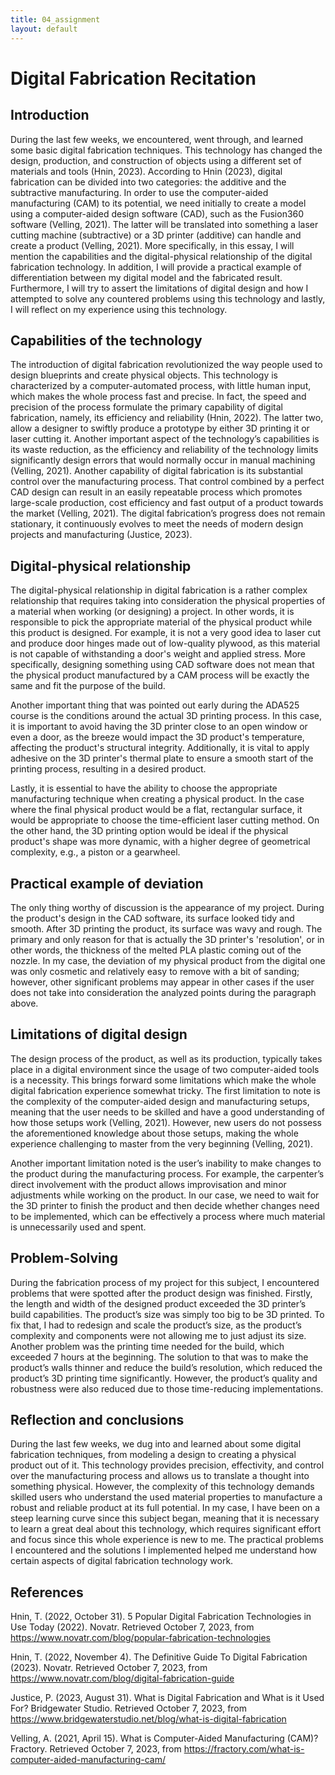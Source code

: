 ```yaml
---
title: 04_assignment
layout: default
---
```


# **Digital Fabrication Recitation**


## **Introduction**
During the last few weeks, we encountered, went through, and learned some basic digital fabrication techniques. This technology has changed the design, production, and construction of objects using a different set of materials and tools (Hnin, 2023). According to Hnin (2023), digital fabrication can be divided into two categories: the additive and the subtractive manufacturing. In order to use the computer-aided manufacturing (CAM) to its potential, we need initially to create a model using a computer-aided design software (CAD), such as the Fusion360 software (Velling, 2021). The latter will be translated into something a laser cutting machine (subtractive) or a 3D printer (additive) can handle and create a product (Velling, 2021). More specifically, in this essay, I will mention the capabilities and the digital-physical relationship of the digital fabrication technology. In addition, I will provide a practical example of differentiation between my digital model and the fabricated result. Furthermore, I will try to assert the limitations of digital design and how I attempted to solve any countered problems using this technology and lastly, I will reflect on my experience using this technology.

## **Capabilities of the technology**
The introduction of digital fabrication revolutionized the way people used to design blueprints  and create physical objects. This technology is characterized by a computer-automated process, with little human input, which makes the whole process fast and precise. In fact, the speed and precision of the process formulate the primary capability of digital fabrication, namely, its efficiency and reliability (Hnin, 2022). The latter two, allow a designer to swiftly produce a prototype by either 3D printing it or laser cutting it. Another important aspect of the technology’s capabilities is its waste reduction, as the efficiency and reliability of the technology limits significantly design errors that would normally occur in manual machining (Velling, 2021). Another capability of digital fabrication is its substantial control over the manufacturing process. That control combined by a perfect CAD design can result in an easily repeatable process which promotes large-scale production, cost efficiency and fast output of a product towards the market  (Velling, 2021). The digital fabrication’s progress does not remain stationary, it continuously evolves to meet the needs of modern design projects and manufacturing (Justice, 2023). 

## **Digital-physical relationship**
The digital-physical relationship in digital fabrication is a rather complex relationship that requires taking into consideration the physical properties of a material when working (or designing) a project. In other words, it is responsible to pick the appropriate material of the physical product while this product is designed. For example, it is not a very good idea to laser cut and produce door hinges made out of low-quality plywood, as this material is not capable of withstanding a door's weight and applied stress. More specifically, designing something using CAD software does not mean that the physical product manufactured by a CAM process will be exactly the same and fit the purpose of the build.

Another important thing that was pointed out early during the ADA525 course is the conditions around the actual 3D printing process. In this case, it is important to avoid having the 3D printer close to an open window or even a door, as the breeze would impact the 3D product's temperature, affecting the product's structural integrity. Additionally, it is vital to apply adhesive on the 3D printer's thermal plate to ensure a smooth start of the printing process, resulting in a desired product.

Lastly, it is essential to have the ability to choose the appropriate manufacturing technique when creating a physical product. In the case where the final physical product would be a flat, rectangular surface, it would be appropriate to choose the time-efficient laser cutting method. On the other hand, the 3D printing option would be ideal if the physical product's shape was more dynamic, with a higher degree of geometrical complexity, e.g., a piston or a gearwheel.

## **Practical example of deviation**
The only thing worthy of discussion is the appearance of my project. During the product's design in the CAD software, its surface looked tidy and smooth. After 3D printing the product, its surface was wavy and rough. The primary and only reason for that is actually the 3D printer's 'resolution', or in other words, the thickness of the melted PLA plastic coming out of the nozzle. In my case, the deviation of my physical product from the digital one was only cosmetic and relatively easy to remove with a bit of sanding; however, other significant problems may appear in other cases if the user does not take into consideration the analyzed points during the paragraph above.  

## **Limitations of digital design**
The design process of the product, as well as its production, typically takes place in a digital environment since the usage of two computer-aided tools is a necessity. This brings forward some limitations which make the whole digital fabrication experience somewhat tricky. The first limitation to note is the complexity of the computer-aided design and manufacturing setups, meaning that the user needs to be skilled and have a good understanding of how those setups work (Velling, 2021). However, new users do not possess the aforementioned knowledge about those setups, making the whole experience challenging to master from the very beginning (Velling, 2021).

Another important limitation noted is the user’s inability to make changes to the product during the manufacturing process. For example, the carpenter’s direct involvement with the product allows improvisation and minor adjustments while working on the product. In our case, we need to wait for the 3D printer to finish the product and then decide whether changes need to be implemented, which can be effectively a process where much material is unnecessarily used and spent.

## **Problem-Solving**
During the fabrication process of my project for this subject, I encountered problems that were spotted after the product design was finished. Firstly, the length and width of the designed product exceeded the 3D printer’s build capabilities. The product’s size was simply too big to be 3D printed. To fix that, I had to redesign and scale the product’s size, as the product’s complexity and components were not allowing me to just adjust its size. Another problem was the printing time needed for the build, which exceeded 7 hours at the beginning. The solution to that was to make the product’s walls thinner and reduce the build’s resolution, which reduced the product’s 3D printing time significantly. However, the product’s quality and robustness were also reduced due to those time-reducing implementations. 

## **Reflection and conclusions**
During the last few weeks, we dug into and learned about some digital fabrication techniques, from modeling a design to creating a physical product out of it. This technology provides precision, effectivity, and control over the manufacturing process and allows us to translate a thought into something physical. However, the complexity of this technology demands skilled users who understand the used material properties to manufacture a robust and reliable product at its full potential. In my case, I have been on a steep learning curve since this subject began, meaning that it is necessary to learn a great deal about this technology, which requires significant effort and focus since this whole experience is new to me. The practical problems I encountered and the solutions I implemented helped me understand how certain aspects of digital fabrication technology work. 


## **References**
Hnin, T. (2022, October 31). 5 Popular Digital Fabrication Technologies in Use Today (2022). Novatr. Retrieved October 7, 2023, from https://www.novatr.com/blog/popular-fabrication-technologies

Hnin, T. (2022, November 4). The Definitive Guide To Digital Fabrication (2023). Novatr. Retrieved October 7, 2023, from https://www.novatr.com/blog/digital-fabrication-guide

Justice, P. (2023, August 31). What is Digital Fabrication and What is it Used For? Bridgewater Studio. Retrieved October 7, 2023, from https://www.bridgewaterstudio.net/blog/what-is-digital-fabrication

Velling, A. (2021, April 15). What is Computer-Aided Manufacturing (CAM)? Fractory. Retrieved October 7, 2023, from https://fractory.com/what-is-computer-aided-manufacturing-cam/
